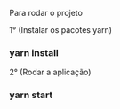 Para rodar o projeto

1° (Instalar os pacotes yarn)
### yarn install

2° (Rodar a aplicação)
### yarn start
